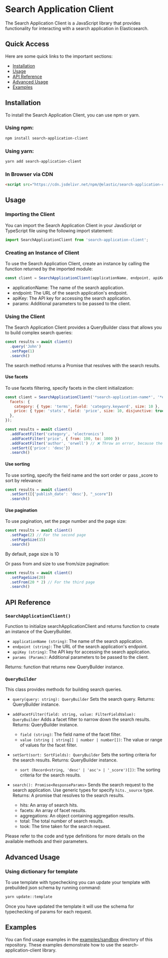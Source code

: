 # Search Application Client

The Search Application Client is a JavaScript library that provides functionality for interacting with a search application in Elasticsearch.

## Quick Access
Here are some quick links to the important sections:

- [Installation](#installation)
- [Usage](#usage)
- [API Reference](#api-reference)
- [Advanced Usage](#advanced-usage)
- [Examples](#examples)

## <a id="installation">Installation</a>

To install the Search Application Client, you can use npm or yarn.

### Using npm:

```bash
npm install search-application-client
```

### Using yarn:
```bash
yarn add search-application-client
```

### In Browser via CDN
```html
<script src="https://cdn.jsdelivr.net/npm/@elastic/search-application-client@latest"></script>
```

## <a id="usage">Usage</a>
### Importing the Client
You can import the Search Application Client in your JavaScript or TypeScript file using the following import statement:

```javascript
import SearchApplicationClient from 'search-application-client';
```

### Creating an Instance of Client
To use the Search Application Client, create an instance by calling the function returned by the imported module:
```javascript
const client = SearchApplicationClient(applicationName, endpoint, apiKey, params);
```
- applicationName: The name of the search application.
- endpoint: The URL of the search application's endpoint.
- apiKey: The API key for accessing the search application.
- params: Additional parameters to be passed to the client.

### Using the Client
The Search Application Client provides a QueryBuilder class that allows you to build complex search queries:
```javascript
const results = await client()
  .query('John')
  .setPage(1)
  .search()
```
The search method returns a Promise that resolves with the search results.

#### Use facets
To use facets filtering, specify facets in the client initialization:
```javascript
const client = SearchApplicationClient('*search-application-name*', '*elasticsearch-endpoint*', '*apiKey*', {
  facets: {
    category: { type: 'terms', field: 'category.keyword', size: 10 },
    price: { type: 'stats', field: 'price', size: 10, disjunctive: true },
  },
});

const results = await client()
  .addFacetFilter('category', 'electronics')
  .addFacetFilter('price', { from: 100, to: 1000 })
  .addFacetFilter('author', 'orwell') // ❌ Throw an error, because the facet is not specified during initialization
  .setSort({'price': 'desc'})
  .search()
```

#### Use sorting
To use sorting, specify the field name and the sort order or pass _score to sort by relevance:
```javascript
const results = await client()
  .setSort([{'publish_date': 'desc'}, "_score"])
  .search()
```

#### Use pagination
To use pagination, set the page number and the page size:
```javascript
const results = await client()
  .setPage(2) // For the second page
  .setPageSize(15)
  .search()
```
By default, page size is 10

Or pass from and size to use from/size pagination:
```javascript
const results = await client()
  .setPageSize(20)
  .setFrom(20 * 2) // For the third page
  .search()
```

## <a id="api-reference">API Reference</a>
### ```SearchApplicationClient()```
Function to initialize searchApplicationClient and returns function to create an instance of the QueryBuilder.

- ```applicationName (string)```: The name of the search application.
- ```endpoint (string)```: The URL of the search application's endpoint.
- ```apiKey (string)```: The API key for accessing the search application.
- ```params (Params)```: Additional parameters to be passed to the client.

Returns: function that returns new QueryBuilder instance.

### ```QueryBuilder```
This class provides methods for building search queries.


- ```query(query: string): QueryBuilder```
Sets the search query. Returns: QueryBuilder instance.

- ```addFacetFilter(field: string, value: FilterFieldValue): QueryBuilder```
Adds a facet filter to narrow down the search results. Returns: QueryBuilder instance.

  - ```field (string)```: The field name of the facet filter.
  - ```value (string | string[] | number | number[])```: The value or range of values for the facet filter.

- ```setSort(sort: SortFields): QueryBuilder```
Sets the sorting criteria for the search results. Returns: QueryBuilder instance.

  - ```sort (Record<string, 'desc' | 'asc'> | '_score')[])```: The sorting criteria for the search results.

- ```search(): Promise<ResponseParams>```
Sends the search request to the search application. Use generic types for specify ```hits._source``` type.
Returns: A promise that resolves to the search results.
  - hits: An array of search hits.
  - facets: An array of facet results.
  - aggregations: An object containing aggregation results.
  - total: The total number of search results.
  - took: The time taken for the search request.

Please refer to the code and type definitions for more details on the available methods and their parameters.

## <a id="advanced-usage">Advanced Usage</a>
### Using dictionary for template
To use template with typechecking you can update your template with prebuilded json schema by running command:

```bash
yarn update::template
```
Once you have updated the template it will use the schema for typechecking of params for each request.

## <a id="examples">Examples</a>

You can find usage examples in the [examples/sandbox](./examples/sandbox/README.md) directory of this repository. These examples demonstrate how to use the search-application-client library.

